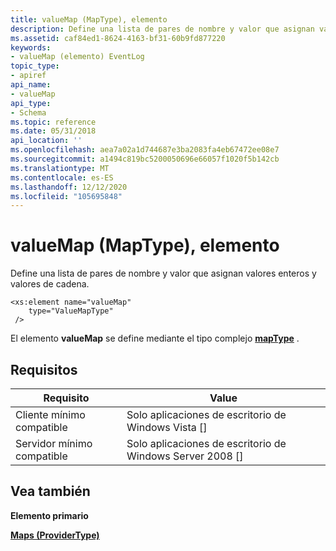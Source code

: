 ```yaml
---
title: valueMap (MapType), elemento
description: Define una lista de pares de nombre y valor que asignan valores enteros y valores de cadena.
ms.assetid: caf84ed1-8624-4163-bf31-60b9fd877220
keywords:
- valueMap (elemento) EventLog
topic_type:
- apiref
api_name:
- valueMap
api_type:
- Schema
ms.topic: reference
ms.date: 05/31/2018
api_location: ''
ms.openlocfilehash: aea7a02a1d744687e3ba2083fa4eb67472ee08e7
ms.sourcegitcommit: a1494c819bc5200050696e66057f1020f5b142cb
ms.translationtype: MT
ms.contentlocale: es-ES
ms.lasthandoff: 12/12/2020
ms.locfileid: "105695848"
---
```

# <a name="valuemap-maptype-element"></a>valueMap (MapType), elemento

Define una lista de pares de nombre y valor que asignan valores enteros y valores de cadena.

``` syntax
<xs:element name="valueMap"
    type="ValueMapType"
 />
```

El elemento **valueMap** se define mediante el tipo complejo [**mapType**](eventmanifestschema-maptype-complextype.md) .

## <a name="requirements"></a>Requisitos



| Requisito | Value |
|-------------------------------------|------------------------------------------------------|
| Cliente mínimo compatible<br/> | Solo aplicaciones de escritorio de Windows Vista \[\]<br/>       |
| Servidor mínimo compatible<br/> | Solo aplicaciones de escritorio de Windows Server 2008 \[\]<br/> |



## <a name="see-also"></a>Vea también

<dl> <dt>

**Elemento primario**
</dt> <dt>

[**Maps (ProviderType)**](eventmanifestschema-maps-providertype-element.md)
</dt> </dl>

 

 






